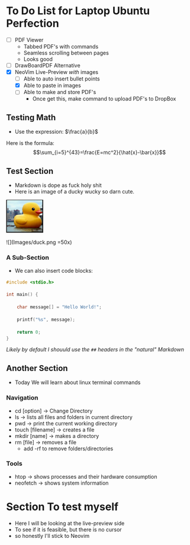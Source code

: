 # To Do List for Laptop Ubuntu Perfection
- [ ] PDF Viewer 
	- Tabbed PDF's with commands
	- Seamless scrolling between pages
	- Looks good
- [ ] DrawBoardPDF Alternative 
- [x] NeoVim Live-Preview *with* images
    - [ ] Able to auto insert bullet points
    - [x] Able to paste in images
    - [ ] Able to make and store PDF's
        - Once get this, make command to upload PDF's to DropBox

## Testing Math
- Use the expression: $\frac{a}{b}$

Here is the formula:
$$\sum_{i=5}^{43}=\frac{E=mc^2}{\hat{x}-\bar{x}}$$


## Test Section
- Markdown is dope as fuck holy shit
- Here is an image of a ducky wucky so darn cute.

<img src="Images/duck.png" width="100">

![](Images/duck.png =50x)

### A Sub-Section
- We can also insert code blocks:
```c
#include <stdio.h>

int main() {

    char message[] = "Hello World!";

    printf("%s", message);

    return 0;
}
```

*Likely by default I shouuld use the `##` headers in the "natural" Markdown*

## Another Section
- Today We will learn about linux terminal commands

### Navigation
- cd [option] -> Change Directory
- ls -> lists all files and folders in current directory
- pwd -> print the current working directory
- touch [filename] -> creates a file
- mkdir [name] -> makes a directory
- rm [file] -> removes a file
    - add -rf to remove folders/directories

### Tools
- htop -> shows processes and their hardware consumption
- neofetch -> shows system information

# Section To test myself 
- Here I will be looking at the live-preview side
- To see if it is feasible, but there is no cursor
- so honestly I'll stick to Neovim
